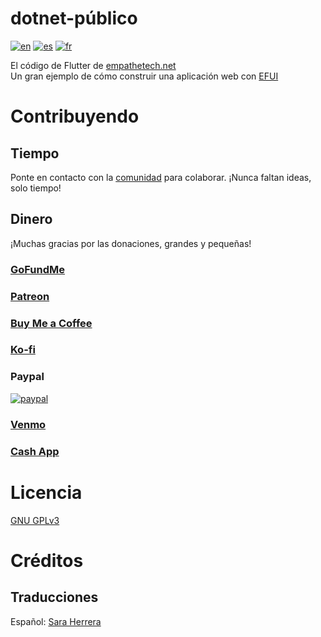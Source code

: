 # dotnet-público
[![en](https://img.shields.io/badge/lang-en-blue.svg)](https://github.com/Empathetech-LLC/dotnet-public/blob/main/README.md)
[![es](https://img.shields.io/badge/lang-es-red.svg)](https://github.com/Empathetech-LLC/dotnet-public/blob/main/localized_readme/README.es.md)
[![fr](https://img.shields.io/badge/lang-fr-white.svg)](https://github.com/Empathetech-LLC/dotnet-public/blob/main/localized_readme/README.fr.md)

El código de Flutter de [empathetech.net](https://www.empathetech.net/)<br>Un gran ejemplo de cómo construir una aplicación web con [EFUI](https://github.com/Empathetech-LLC/empathetech_flutter_ui)

# Contribuyendo

## Tiempo

Ponte en contacto con la [comunidad](mailto:community@empathetech.net?subject=Becoming%20a%20contributor) para colaborar. ¡Nunca faltan ideas, solo tiempo!

## Dinero

¡Muchas gracias por las donaciones, grandes y pequeñas!

### [GoFundMe](https://gofund.me/c047d07e)

### [Patreon](https://patreon.com/empathetech)

### [Buy Me a Coffee](https://www.buymeacoffee.com/empathetech)

### [Ko-fi](https://ko-fi.com/empathetech)

### Paypal

[![paypal](https://www.paypalobjects.com/en_US/i/btn/btn_donateCC_LG.gif)](https://www.paypal.com/donate/?hosted_button_id=NGEL6AB5A6KNL)

### [Venmo](https://venmo.com/empathetech)

### [Cash App](https://cash.app/$empathetech)

# Licencia

[GNU GPLv3](LICENSE)

# Créditos

## Traducciones

Español: [Sara Herrera](https://www.fiverr.com/saraqua)